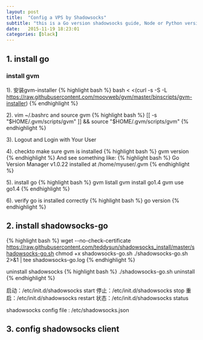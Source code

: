 ```yaml
---
layout: post
title:  "Config a VPS by Shadowsocks"
subtitle: "this is a Go version shadowsocks guide, Node or Python version is similar"
date:   2015-11-19 18:23:01
categories: [black]
---
```


## 1. install go

### install gvm

1). 安装gvm-installer
{% highlight bash %}
bash < <(curl -s -S -L https://raw.githubusercontent.com/moovweb/gvm/master/binscripts/gvm-installer)
{% endhighlight %}

2). vim ~/.bashrc and source gvm
{% highlight bash %}
[[ -s "$HOME/.gvm/scripts/gvm" ]] && source "$HOME/.gvm/scripts/gvm"
{% endhighlight %}

3). Logout and Login with Your User

4). checkto make sure gvm is installed
{% highlight bash %}
gvm version
{% endhighlight %}
And see something like:
{% highlight bash %}
Go Version Manager v1.0.22 installed at /home/myuser/.gvm
{% endhighlight %}

5). install go
{% highlight bash %}
gvm listall
gvm install go1.4
gvm use go1.4
{% endhighlight %}

6). verify go is installed correctly
{% highlight bash %}
go version 
{% endhighlight %}

## 2. install shadowsocks-go
{% highlight bash %}
wget --no-check-certificate https://raw.githubusercontent.com/teddysun/shadowsocks_install/master/shadowsocks-go.sh
chmod +x shadowsocks-go.sh
./shadowsocks-go.sh 2>&1 | tee shadowsocks-go.log
{% endhighlight %}

uninstall shadowsocks
{% highlight bash %}
./shadowsocks-go.sh uninstall
{% endhighlight %}

启动：/etc/init.d/shadowsocks start
停止：/etc/init.d/shadowsocks stop
重启：/etc/init.d/shadowsocks restart
状态：/etc/init.d/shadowsocks status

shadowsocks config file : /etc/shadowsocks.json

## 3. config shadowsocks client